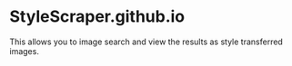 # StyleScraper.github.io
This allows you to image search and view the results as style transferred images.


